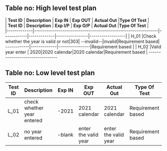 

## Table no: High level test plan

| **Test ID** | **Description**                                              | **Exp IN** | **Exp OUT** | **Actual Out** |**Type Of Test**  |    
| **Test ID** | **Description**                                              | **Exp I/P** | **Exp O/P** | **Actual Out** |**Type Of Test**  |    
|-------------|--------------------------------------------------------------|------------|-------------|----------------|------------------|
|  H_01       |Check whether the year is valid or not|303|    --invalid--|invalid|Requirement based|  ------------|-------------|----------------|Requirement based |
|  H_02       |Valid year enter   |                  2020|2020 calendar|2020 calendar|Requirement based | --------------------------------

## Table no: Low level test plan
| **Test ID** | **Description**                                              | **Exp IN** | **Exp OUT** | **Actual Out** |**Type Of Test**  |    
|-------------|--------------------------------------------------------------|------------|-------------|----------------|------------------|
|  L_01       |check whether year entered|-2021|2021 calendar|          2021 calendar             |Requirement based |-------------------------------------------
|  L_02      |  no year entered|-blank| enter the valid year   |    enter the valid year  |Requirement based    |-------------------------------------------------
